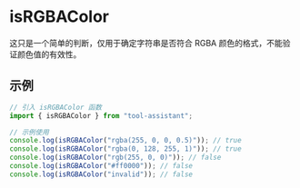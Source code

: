 # isRGBAColor

这只是一个简单的判断，仅用于确定字符串是否符合 RGBA 颜色的格式，不能验证颜色值的有效性。

## 示例

```javascript
// 引入 isRGBAColor 函数
import { isRGBAColor } from "tool-assistant";

// 示例使用
console.log(isRGBAColor("rgba(255, 0, 0, 0.5)")); // true
console.log(isRGBAColor("rgba(0, 128, 255, 1)")); // true
console.log(isRGBAColor("rgb(255, 0, 0)")); // false
console.log(isRGBAColor("#ff0000")); // false
console.log(isRGBAColor("invalid")); // false
```
